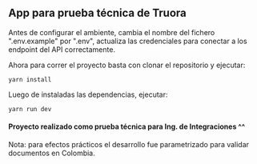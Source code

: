 ## App para prueba técnica de Truora

Antes de configurar el ambiente, cambia el nombre del fichero ".env.example" por ".env", actualiza las credenciales para conectar a los endpoint del API correctamente.

Ahora para correr el proyecto basta con clonar el repositorio y ejecutar:

`yarn install`

Luego de instaladas las dependencias, ejecutar:

`yarn run dev`

#### Proyecto realizado como prueba técnica para Ing. de Integraciones ^^

Nota: para efectos prácticos el desarrollo fue parametrizado para validar documentos en Colombia.
